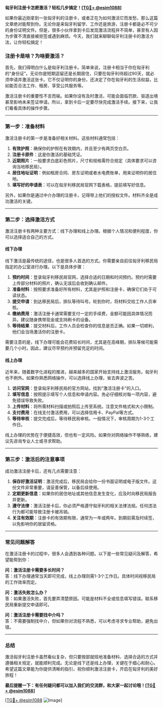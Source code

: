 **匈牙利注册卡怎麽激活？轻松几步搞定！[[TG💪+ @esim1088](https://t.me/s/esim1088)]**

如果你最近刚拿到一张匈牙利的注册卡，或者正在为如何激活它而发愁，那么这篇文章绝对能帮到你。无论你是来匈牙利留学、工作还是旅游，注册卡都是必不可少的身份证明文件。但是，很多小伙伴拿到卡后发现激活流程并不简单，甚至有人因为步骤不清直接被拒签或遇到麻烦。今天，我们就来聊聊匈牙利注册卡的激活方法，让你轻松搞定！

### 注册卡是啥？为啥要激活？

首先，我们得明白什么是匈牙利注册卡。简单来说，注册卡相当于你在匈牙利的“身份证”。无论你是短期逗留还是长期居住，只要在匈牙利待超过90天，就必须申请并激活这张卡。它不仅证明你的身份，还决定了你在匈牙利的生活权益，比如能否合法工作、租房、享受公共服务等。

激活注册卡的重要性不言而喻。如果你没有及时激活，可能会面临罚款、驱逐出境甚至影响未来签证申请。所以，拿到卡后一定要尽快完成激活手续。接下来，让我们看看具体的操作步骤。

---

### 第一步：准备材料

激活注册卡的第一步是准备好相关材料。这些材料通常包括：

1. **有效护照**：确保你的护照在有效期内，并且至少有两页空白页。
2. **注册卡原件**：这是你激活的基础凭证。
3. **近期照片**：一般要求白底彩色照片，尺寸和规格需符合规定（具体要求可以咨询当地移民局）。
4. **居住地址证明**：例如租房合同、房东证明或者水电费账单，用来证明你的居住地。
5. **填写好的申请表**：可以在匈牙利移民局官网下载表格，提前填写好信息。

另外，如果你是通过中介办理的注册卡，记得带上他们的授权文件。材料齐全是成功激活的关键。

---

### 第二步：选择激活方式

激活注册卡有两种主要方式：线下办理和线上办理。根据个人情况和便利程度，你可以选择适合自己的方式。

#### 线下办理

线下激活是最传统的途径，也是很多人首选的方式。你需要亲自前往匈牙利移民局指定的办公室进行办理。以下是具体步骤：

1. **预约时间**：登录匈牙利移民局官网，选择合适的日期和时间预约。预约时需要上传部分材料的照片，确认无误后会收到确认邮件。
2. **准备材料**：按照要求准备好所有材料，尤其是护照和注册卡，确保它们处于可读状态。
3. **提交申请**：到达移民局后，排队等待叫号。轮到你时，将材料交给工作人员审核。
4. **缴纳费用**：激活注册卡通常需要支付一定的手续费，金额可能因具体情况而异。建议随身携带现金或支持刷卡的设备。
5. **等待结果**：提交材料后，工作人员会检查你的信息是否正确。如果一切顺利，他们会当场激活你的注册卡。

需要注意的是，线下办理可能会花费较长时间，尤其是在高峰期，排队等候可能需要几个小时。因此，建议尽早预约并预留充足的时间。

#### 线上办理

近年来，随着数字化进程的推进，越来越多的国家开始支持线上激活服务。匈牙利也不例外。如果你熟悉网络操作，可以选择线上办理，省去奔波之苦。

1. **访问官网**：登录匈牙利移民局的官方网站，找到“激活注册卡”的入口。
2. **填写信息**：按照提示填写个人信息和申请内容。务必仔细核对每一项内容，避免错误导致失败。
3. **上传材料**：将所需材料扫描或拍照后上传至系统。注意文件格式和大小限制。
4. **支付费用**：在线支付激活费用，可以选择信用卡、PayPal等方式。
5. **等待审核**：提交完成后，等待移民局审核。一般情况下，审核周期为1-3个工作日。

线上办理的优势在于便捷高效，但也有一定风险。如果你对网络操作不够熟练，建议先咨询专业人士或寻求帮助。

---

### 第三步：激活后的注意事项

成功激活注册卡后，还有几点需要注意：

1. **保存好激活证明**：激活完成后，移民局会给你一份书面证明或电子版文件。这份文件非常重要，请妥善保管，以备后续使用。
2. **定期更新信息**：如果你的居住地址或其他信息发生变化，应及时向移民局报告并更新。
3. **遵守法律**：激活注册卡后，你必须严格遵守匈牙利的相关法律法规。任何违法行为都可能导致注册卡被吊销。
4. **关注有效期**：注册卡的有效期有限，通常为一年或两年。到期前需及时续签，以免影响你的居留资格。

---

### 常见问题解答

在激活注册卡的过程中，很多人会遇到各种问题。以下是一些常见疑问及解答，希望能帮到你：

**问：激活注册卡需要多长时间？**  
答：线下办理通常当天即可完成，线上办理则需1-3个工作日。具体时间视移民局的工作效率而定。

**问：激活失败怎么办？**  
答：如果激活失败，首先要弄清楚原因。可能是材料不全或信息填写错误。联系移民局重新提交申请即可。

**问：激活注册卡需要找中介吗？**  
答：不需要强制找中介，但如果你对流程不熟悉，可以考虑寻求专业帮助，避免出错。

---

### 总结

激活匈牙利注册卡虽然看似复杂，但只要按部就班地准备材料、选择合适的方式并遵循相关规定，就能顺利完成。无论是线下还是线上办理，关键在于细心和耐心。希望这篇文章能为你提供清晰的指引，祝你顺利激活注册卡，开启在匈牙利的美好旅程！

**最后提醒一下：有任何疑问都可以加入我们的交流群，和大家一起讨论哦！[[TG💪+ @esim1088](https://t.me/s/esim1088)]**

[[TG💪+ @esim1088](https://t.me/s/esim1088) ![Image](https://i.postimg.cc/4NQfJmqS/Snipaste-2025-05-13-00-14-12.png)]
